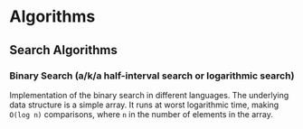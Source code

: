 # Algorithms

## Search Algorithms
### Binary Search (a/k/a half-interval search or logarithmic search)
Implementation of the binary search in different languages. The underlying
data structure is a simple array. It runs at worst logarithmic time, making
`O(log n)` comparisons, where `n` in the number of elements in the array.
